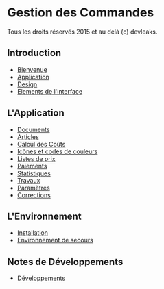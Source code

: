 Gestion des Commandes
=====================

Tous les droits réservés 2015 et au delà (c) devleaks.


Introduction
------------

* [Bienvenue](Bienvenue.md)
* [Application](Application.md)
* [Design](Design.md)
* [Elements de l'interface](Elements_de_interface.md)

L'Application
-------------

* [Documents](Documents.md)
* [Articles](Articles.md)
* [Calcul des Coûts](Calculs_des_couts.md)
* [Icônes et codes de couleurs](Icones_et_codes_des_couleurs.md)
* [Listes de prix](Listes_de_prix.md)
* [Paiements](Paiements.md)
* [Statistiques](Statistiques.md)
* [Travaux](Travaux.md)
* [Paramètres](Parametres.md)
* [Corrections](Corrections.md)


L'Environnement
---------------

* [Installation](Installation.md)
* [Environnement de secours](Environnement_de_secours.md)

Notes de Développements
-----------------------

* [Développements](Developpement.md)
